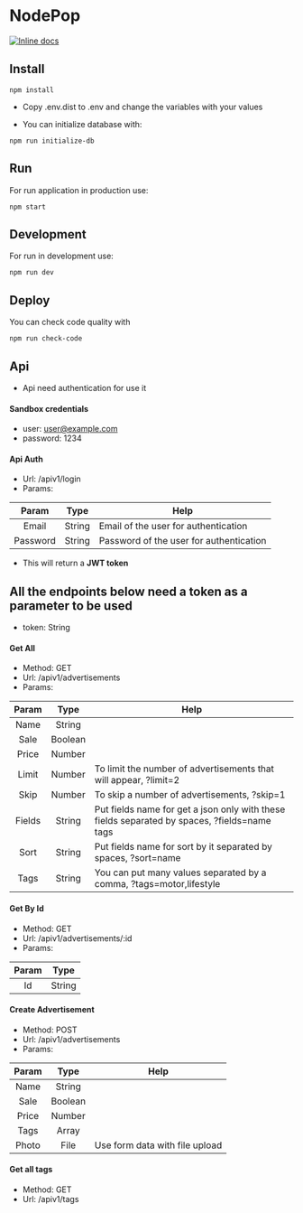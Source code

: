 # NodePop

[![Inline docs](http://inch-ci.org/github/mazetuski/06_Practica_Node_Avanzado.svg?branch=master)](http://inch-ci.org/github/mazetuski/06_Practica_Node_Avanzado)

## Install

```
npm install
```

- Copy .env.dist to .env and change the variables with your values

- You can initialize database with:

```
npm run initialize-db
```

## Run

For run application in production use:

```
npm start
```

## Development

For run in development use:

```
npm run dev
```

## Deploy

You can check code quality with 

```
npm run check-code
```

## Api

- Api need authentication for use it

#### Sandbox credentials

- user: user@example.com
- password: 1234

#### Api Auth

- Url: /apiv1/login
- Params:

| Param     | Type    | Help  |
| :-------: |:-------:| ----- |
| Email     | String  |  Email of the user for authentication  |
| Password  | String  |  Password of the user for authentication |

- This will return a **JWT token**

## All the endpoints below need a token as a parameter to be used

- token: String

#### Get All

- Method: GET
- Url: /apiv1/advertisements
- Params:

| Param     | Type    | Help  |
| :-------: |:-------:| ----- |
| Name      | String  |       |
| Sale      | Boolean |       |
| Price     | Number  |       |
| Limit     | Number  |  To limit the number of advertisements that will appear, ?limit=2    |
| Skip      | Number  |  To skip a number of advertisements, ?skip=1     |
| Fields    | String  |  Put fields name for get a json only with these fields separated by spaces, ?fields=name tags      |
| Sort      | String  |  Put fields name for sort by it separated by spaces, ?sort=name      |
| Tags      | String  |  You can put many values ​​separated by a comma, ?tags=motor,lifestyle     |

    
#### Get By Id

- Method: GET
- Url: /apiv1/advertisements/:id
- Params:

| Param     | Type    |
| :-------: |:-------:|
| Id        | String  |

#### Create Advertisement

- Method: POST
- Url: /apiv1/advertisements
- Params:

| Param     | Type    | Help  |
| :-------: |:-------:|:-----:|
| Name      | String  |       |
| Sale      | Boolean |       |
| Price     | Number  |       |
| Tags      | Array   |       |
| Photo     | File    |  Use form data with file upload  |

#### Get all tags

- Method: GET
- Url: /apiv1/tags
